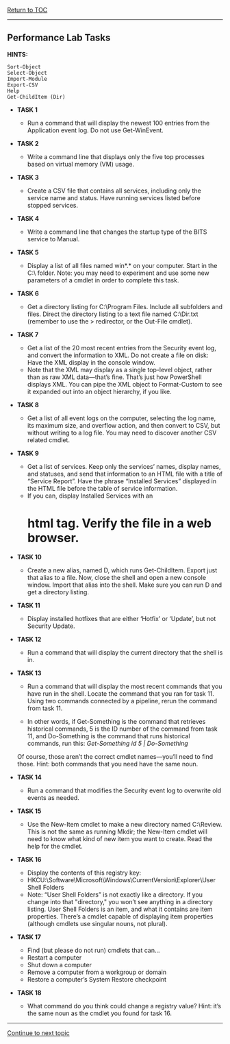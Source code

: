 <a href="https://github.com/CyberTrainingUSAF/Powershell_Training/blob/master/00-Table-of-Contents.md" > Return to TOC </a>

---

## Performance Lab Tasks

**HINTS:**

```
Sort-Object
Select-Object
Import-Module
Export-CSV
Help
Get-ChildItem (Dir)
```

* **TASK 1**

  * Run a command that will display the newest 100 entries from the Application event log. Do not use Get-WinEvent.

* **TASK 2**

  * Write a command line that displays only the five top processes based on virtual memory (VM) usage.

* **TASK 3**

  * Create a CSV file that contains all services, including only the service name and status. Have running services listed before stopped services.

* **TASK 4**

  * Write a command line that changes the startup type of the BITS service to Manual.

* **TASK 5**

  * Display a list of all files named win*.* on your computer. Start in the C:\ folder. Note: you may need to experiment and use some new parameters of a cmdlet in order to complete this task.

* **TASK 6**

  * Get a directory listing for C:\Program Files. Include all subfolders and files. Direct the directory listing to a text file named C:\Dir.txt (remember to use the > redirector, or the Out-File cmdlet).

* **TASK 7**

  * Get a list of the 20 most recent entries from the Security event log, and convert the information to XML. Do not create a file on disk: Have the XML display in the console window.
  * Note that the XML may display as a single top-level object, rather than as raw XML data—that’s fine. That’s just how PowerShell displays XML. You can pipe the XML object to Format-Custom to see it expanded out into an object hierarchy, if you like.

* **TASK 8**

  * Get a list of all event logs on the computer, selecting the log name, its maximum size, and overflow action, and then convert to CSV, but without writing to a log file. You may need to discover another CSV related cmdlet.

* **TASK 9**

  * Get a list of services. Keep only the services’ names, display names, and statuses, and send that information to an HTML file with a title of “Service Report”. Have the phrase “Installed Services” displayed in the HTML file before the table of service information. 
  * If you can, display Installed Services with an <H1> html tag. Verify the file in a web browser.

* **TASK 10**

  * Create a new alias, named D, which runs Get-ChildItem. Export just that alias to a file. Now, close the shell and open a new console window. Import that alias into the shell. Make sure you can run D and get a directory listing.

* **TASK 11**

  * Display installed hotfixes that are either ‘Hotfix’ or ‘Update’, but not Security Update.

* **TASK 12**

  * Run a command that will display the current directory that the shell is in.

* **TASK 13**

  * Run a command that will display the most recent commands that you have run in the shell. Locate the command that you ran for task 11. Using two commands connected by a pipeline, rerun the command from task 11.

  * In other words, if Get-Something is the command that retrieves historical commands, 5 is the ID number of the command from task 11, and Do-Something is the command that runs historical commands, run this:
  *Get-Something    id 5 | Do-Something*

  Of course, those aren’t the correct cmdlet names—you’ll need to find those. Hint: both commands that you need have the same noun.

* **TASK 14**

  * Run a command that modifies the Security event log to overwrite old events as needed.

* **TASK 15**

  * Use the New-Item cmdlet to make a new directory named C:\Review. This is not the same as running Mkdir; the New-Item cmdlet will need to know what kind of new item you want to create. Read the help for the cmdlet.

* **TASK 16**

  * Display the contents of this registry key:
  * HKCU:\Software\Microsoft\Windows\CurrentVersion\Explorer\User Shell Folders
  * Note: “User Shell Folders” is not exactly like a directory. If you change into that "directory," you won’t see anything in a directory listing. User Shell Folders is an item, and what it contains are item properties. There’s a cmdlet capable of displaying item properties (although cmdlets use singular nouns, not plural).


* **TASK 17**

  * Find (but please do not run) cmdlets that can...
  * Restart a computer
  * Shut down a computer
  * Remove a computer from a workgroup or domain
  * Restore a computer’s System Restore checkpoint

* **TASK 18**

  * What command do you think could change a registry value? Hint: it’s the same noun as the cmdlet you found for task 16.
  
---

<a href="https://github.com/CyberTrainingUSAF/Powershell_Training/blob/master/05_Files_and_Folders/01_Working_with_Files.md" > Continue to next topic</a>
